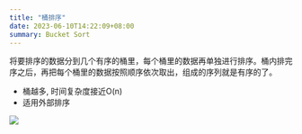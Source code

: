 ```yaml
---
title: "桶排序"
date: 2023-06-10T14:22:09+08:00
summary: Bucket Sort
---
```


将要排序的数据分到几个有序的桶里，每个桶里的数据再单独进行排序。桶内排完序之后，再把每个桶里的数据按照顺序依次取出，组成的序列就是有序的了。

- 桶越多, 时间复杂度接近O(n)
- 适用外部排序

![](https://static001.geekbang.org/resource/image/98/ae/987564607b864255f81686829503abae.jpg?wh=1142*705)
